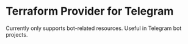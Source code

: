# Terraform Provider for Telegram

Currently only supports bot-related resources. Useful in Telegram bot projects.
